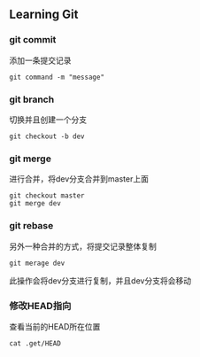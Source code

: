## Learning Git

### git commit
添加一条提交记录
```shell
git command -m "message"
```

### git branch
切换并且创建一个分支
```shell
git checkout -b dev
```

### git merge
进行合并，将dev分支合并到master上面
```shell
git checkout master
git merge dev
```

### git rebase
另外一种合并的方式，将提交记录整体复制
```shell
git merage dev
```
此操作会将dev分支进行复制，并且dev分支将会移动


### 修改HEAD指向

查看当前的HEAD所在位置
```shell
cat .get/HEAD
```